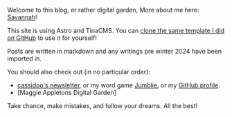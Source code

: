 Welcome to this blog, er rather digital garden, 
More about me here: [Savannah](https://technicallysavi.com/about)!

This site is using Astro and TinaCMS. You can [clone the same template I did on GitHub](https://github.com/cassidoo/blahg) to use it for yourself!

Posts are written in markdown and any writings pre winter 2024 have been imported in. 

You should also check out (in no particular order): 
 - [cassidoo's newsletter](https://cassidoo.co/newsletter), or my word game [Jumblie](https://jumblie.com/?utm_campaign=blahgtmp&utm_source=github), or my [GitHub profile](https://github.com/cassidoo). 
 - [Maggie Appletons Digital Garden]
 

Take chance, make mistakes, and follow your dreams.
All the best!
